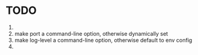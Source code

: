 TODO
===

1. 	
2. 	make port a command-line option, otherwise dynamically set
3. 	make log-level a command-line option, otherwise default to env config
4. 	
